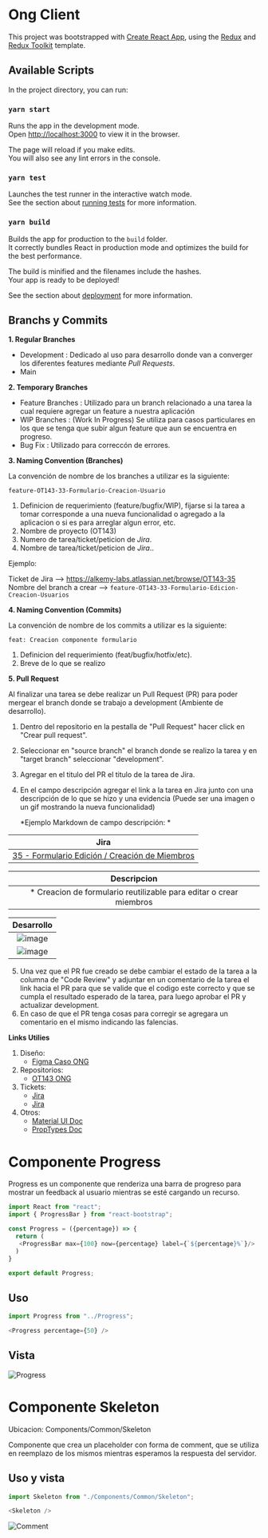 # Ong Client

This project was bootstrapped with [Create React App](https://github.com/facebook/create-react-app), using the [Redux](https://redux.js.org/) and [Redux Toolkit](https://redux-toolkit.js.org/) template.

## Available Scripts

In the project directory, you can run:

### `yarn start`

Runs the app in the development mode.<br />
Open [http://localhost:3000](http://localhost:3000) to view it in the browser.

The page will reload if you make edits.<br />
You will also see any lint errors in the console.

### `yarn test`

Launches the test runner in the interactive watch mode.<br />
See the section about [running tests](https://facebook.github.io/create-react-app/docs/running-tests) for more information.

### `yarn build`

Builds the app for production to the `build` folder.<br />
It correctly bundles React in production mode and optimizes the build for the best performance.

The build is minified and the filenames include the hashes.<br />
Your app is ready to be deployed!

See the section about [deployment](https://facebook.github.io/create-react-app/docs/deployment) for more information.

## Branchs y Commits

**1. Regular Branches**

 - Development : Dedicado al uso para desarrollo donde van a converger los diferentes features mediante *Pull Requests*.
 - Main

**2.  Temporary Branches**

- Feature Branches : Utilizado para un branch relacionado a una tarea la cual requiere agregar un feature a nuestra aplicación
- WIP Branches	: (Work In Progress) Se utiliza para casos particulares en los que se tenga que subir algun feature que aun se encuentra en progreso.
- Bug Fix : Utilizado para correccón de errores.

**3.  Naming Convention (Branches)**

La convención de nombre de los branches a utilizar es la siguiente:

    feature-OT143-33-Formulario-Creacion-Usuario

1. Definicion de requerimiento (feature/bugfix/WIP), fijarse si la tarea a tomar corresponde a una nueva funcionalidad o agregado a la aplicacion o si es para arreglar algun error, etc.
2. Nombre de proyecto (OT143)
3. Numero de tarea/ticket/peticion de *Jira*.
4. Nombre de tarea/ticket/peticion de *Jira*..

Ejemplo: 

Ticket de Jira --> https://alkemy-labs.atlassian.net/browse/OT143-35
Nombre del branch a crear --> `feature-OT143-33-Formulario-Edicion-Creacion-Usuarios`

**4.  Naming Convention (Commits)**

La convención de nombre de los commits a utilizar es la siguiente:

    feat: Creacion componente formulario

1. Definicion del requerimiento (feat/bugfix/hotfix/etc).
2. Breve de lo que se realizo

**5. Pull Request**

Al finalizar una tarea se debe realizar un Pull Request (PR) para poder mergear el branch donde se trabajo a development (Ambiente de desarrollo).

1. Dentro del repositorio en la pestalla de "Pull Request" hacer click en "Crear pull request".
2. Seleccionar en "source branch" el branch donde se realizo la tarea y en "target branch" seleccionar "development".
3. Agregar en el titulo del PR el titulo de la tarea de Jira.
4. En el campo descripción agregar el link a la tarea en Jira junto con una descripción de lo que se hizo y una evidencia (Puede ser una imagen o un gif mostrando la nueva funcionalidad)

	*Ejemplo Markdown de campo descripción: *

| **Jira** | 
| :-----------: | 
| [35 - Formulario Edición / Creación de Miembros](https://alkemy-labs.atlassian.net/browse/OT143-35)      | 

| Descripcion     | 
| :-----------: | 
| * Creacion de formulario reutilizable para editar o crear miembros   | 

| **Desarrollo** | 
| :-----------: | 
| ![image](/uploads/e6a46eff01e09be564e98f553388c856/image.png) |
| ![image](/uploads/594368214ff44e7f6605ec2799ee9d7d/image.png) |
	
5. Una vez que el PR fue creado se debe cambiar el estado de la tarea a la columna de "Code Review" y adjuntar en un comentario de la tarea el link hacia el PR para que se valide que el codigo este correcto y que se cumpla el resultado esperado de la tarea, para luego aprobar el PR y actualizar development.
6. En caso de que el PR tenga cosas para corregir se agregara un comentario en el mismo indicando las falencias.

**Links Utilies**

1. Diseño:
	- [Figma Caso ONG](https://www.figma.com/file/sjpq9FnkPbPNO3cnqkiXGM/Caso-ONG-Alkemy?node-id=0%3A1) 
2. Repositorios:
	- [OT143 ONG](https://github.com/alkemyTech/OT143-CLIENT)
3. Tickets:
	- [Jira](http://redmine.yvera.gob.ar/)
	- [Jira](https://alkemy-labs.atlassian.net/jira/software/c/projects/OT143/boards/216/)
4. Otros:
	- [Material UI Doc](https://mui.com/)
	- [PropTypes Doc](https://es.reactjs.org/docs/typechecking-with-proptypes.html)

# Componente Progress

Progress es un componente que renderiza una barra de progreso para mostrar un feedback al usuario mientras se esté cargando un recurso.

```javascript
import React from "react";
import { ProgressBar } from "react-bootstrap";

const Progress = ({percentage}) => {
  return (
   <ProgressBar max={100} now={percentage} label={`${percentage}%`}/>
  )
}

export default Progress;
````

## Uso

```javascript
import Progress from "../Progress";

<Progress percentage={50} />
````
## Vista
![Progress](https://user-images.githubusercontent.com/68795135/156629350-ff0c5b63-8afa-488d-835b-01aab4437846.png)

# Componente Skeleton

Ubicacion: Components/Common/Skeleton

Componente que crea un placeholder con forma de comment, que se utiliza en reemplazo de los mismos mientras esperamos la respuesta del servidor.

## Uso y vista

```javascript
import Skeleton from "./Components/Common/Skeleton";

<Skeleton />
````


![Comment](https://ibb.co/VM7bYMg)





